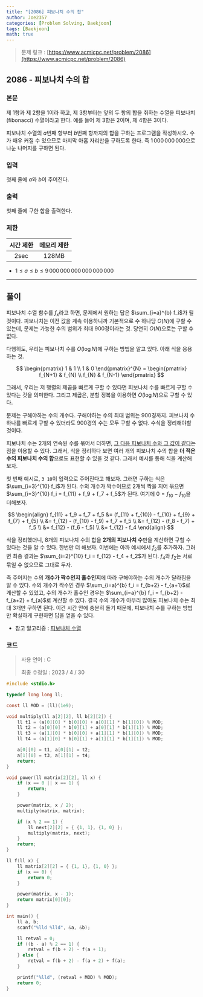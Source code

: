 ```yaml
---
title: "[2086] 피보나치 수의 합"
author: Joe2357
categories: [Problem Solving, Baekjoon]
tags: [Baekjoon]
math: true
---
```


> 문제 링크 : [https://www.acmicpc.net/problem/2086](https://www.acmicpc.net/problem/2086)



## 2086 - 피보나치 수의 합

### 본문

제 1항과 제 2항을 $1$이라 하고, 제 3항부터는 앞의 두 항의 합을 취하는 수열을 피보나치(fibonacci) 수열이라고 한다. 예를 들어 제 3항은 $2$이며, 제 4항은 $3$이다.

피보나치 수열의 $a$번째 항부터 $b$번째 항까지의 합을 구하는 프로그램을 작성하시오. 수가 매우 커질 수 있으므로 마지막 아홉 자리만을 구하도록 한다. 즉 $1\,000\,000\,000$으로 나눈 나머지를 구하면 된다.



### 입력

첫째 줄에 $a$와 $b$이 주어진다.



### 출력

첫째 줄에 구한 합을 출력한다.



### 제한

| 시간 제한 | 메모리 제한 |
| :-------: | :---------: |
|   2sec    |    128MB    |

- $1 \leq a \leq b \leq 9\,000\,000\,000\,000\,000\,000$

---



## 풀이

피보나치 수열 함수를 $f_x$라고 하면, 문제에서 원하는 답은 $\sum_{i=a}^{b} f_i$가 될 것이다. 피보나치는 이전 값을 계속 이용하니까 기본적으로 수 하나당 $O(N)$에 구할 수 있는데, 문제는 가능한 수의 범위가 최대 900경이라는 것. 당연히 $O(N)$으로는 구할 수 없다.

다행히도, 우리는 피보나치 수를 $O(\log N)$에 구하는 방법을 알고 있다. 아래 식을 응용하는 것.



$$
\begin{pmatrix}
1 & 1 \\ 1 & 0
\end{pmatrix}^{N} = \begin{pmatrix}
f_{N+1} & f_{N} \\ f_{N} & f_{N-1}
\end{pmatrix}
$$



그래서, 우리는 저 행렬의 제곱을 빠르게 구할 수 있다면 피보나치 수를 빠르게 구할 수 있다는 것을 의미한다. 그리고 제곱은, 분할 정복을 이용하면 $O(\log N)$으로 구할 수 있다.

문제는 구해야하는 수의 개수다. 구해야하는 수의 최대 범위는 900경까지. 피보나치 수 하나를 빠르게 구할 수 있더라도 900경의 수는 모두 구할 수 없다. 수식을 정리해야할 것이다.

피보나치 수는 2개의 연속된 수를 묶어서 더하면, <u>그 다음 피보나치 수와 그 값이 같다</u>는 점을 이용할 수 있다. 그래서, 식을 정리하다 보면 여러 개의 피보나치 수의 합을 **더 적은 수의 피보나치 수의 합**으로도 표현할 수 있을 것 같다. 그래서 예시를 통해 식을 계산해보자.

첫 번째 예시로, `3 10`이 입력으로 주어진다고 해보자. 그러면 구하는 식은 $\sum_{i=3}^{10} f_i$가 된다. 수의 개수가 짝수이므로 2개씩 짝을 지어 묶으면 $\sum_{i=3}^{10} f_i = f_{11} + f_9 + f_7 + f_5$가 된다. 여기에 $0 = f_{10} - f_{10}$을 더해보자.


$$
\begin{align}
f_{11} + f_9 + f_7 + f_5 &= (f_{11} + f_{10}) - f_{10} + f_{9} + f_{7} + f_{5} \\
&= f_{12} - (f_{10} - f_9) + f_7 + f_5 \\
&= f_{12} - (f_8 - f_7) + f_5 \\
&= f_{12} - (f_6 - f_5) \\
&= f_{12} - f_4
\end{align}
$$


식을 정리했더니, 8개의 피보나치 수의 합을 **2개의 피보나치 수**만을 계산하면 구할 수 있다는 것을 알 수 있다. 한번만 더 해보자. 이번에는 아까 예시에서 $f_2$를 추가하자. 그러면 최종 결과는 $\sum_{i=2}^{10} f_i = f_{12} - f_4 + f_2$가 된다. $f_4$와 $f_2$는 서로 묶일 수 없으므로 그대로 두자.

즉 주어지는 수의 **개수가 짝수인지 홀수인지**에 따라 구해야하는 수의 개수가 달라짐을 알 수 있다. 수의 개수가 짝수인 경우 $\sum_{i=a}^{b} f_i = f_{b+2} - f_{a+1}$로 계산할 수 있었고, 수의 개수가 홀수인 경우는 $\sum_{i=a}^{b} f_i = f_{b+2} - f_{a+2} + f_{a}$로 계산할 수 있다. 결국 수의 개수가 아무리 많아도 피보나치 수는 최대 3개만 구하면 된다. 이건 시간 안에 충분히 돌기 때문에, 피보나치 수를 구하는 방법만 확실하게 구현하면 답을 얻을 수 있다.

- 참고 알고리즘 : [피보나치 수열](https://en.wikipedia.org/wiki/Fibonacci_sequence)

  

### 코드

> 사용 언어 : C  
>
> 최종 수정일 : 2023 / 4 / 30

```c
#include <stdio.h>

typedef long long ll;

const ll MOD = (ll)(1e9);

void multiply(ll a[2][2], ll b[2][2]) {
    ll t1 = (a[0][0] * b[0][0] + a[0][1] * b[1][0]) % MOD;
    ll t2 = (a[0][0] * b[0][1] + a[0][1] * b[1][1]) % MOD;
    ll t3 = (a[1][0] * b[0][0] + a[1][1] * b[1][0]) % MOD;
    ll t4 = (a[1][0] * b[0][1] + a[1][1] * b[1][1]) % MOD;

    a[0][0] = t1, a[0][1] = t2;
    a[1][0] = t3, a[1][1] = t4;
    return;
}

void power(ll matrix[2][2], ll x) {
    if (x == 0 || x == 1) {
        return;
    }

    power(matrix, x / 2);
    multiply(matrix, matrix);

    if (x % 2 == 1) {
        ll next[2][2] = { {1, 1}, {1, 0} };
        multiply(matrix, next);
    }
    return;
}

ll f(ll x) {
    ll matrix[2][2] = { {1, 1}, {1, 0} };
    if (x == 0) {
        return 0;
    }

    power(matrix, x - 1);
    return matrix[0][0];
}

int main() {
    ll a, b;
    scanf("%lld %lld", &a, &b);

    ll retval = 0;
    if ((b - a) % 2 == 1) {
        retval = f(b + 2) - f(a + 1);
    } else {
        retval = f(b + 2) - f(a + 2) + f(a);
    }

    printf("%lld", (retval + MOD) % MOD);
    return 0;
}
```
